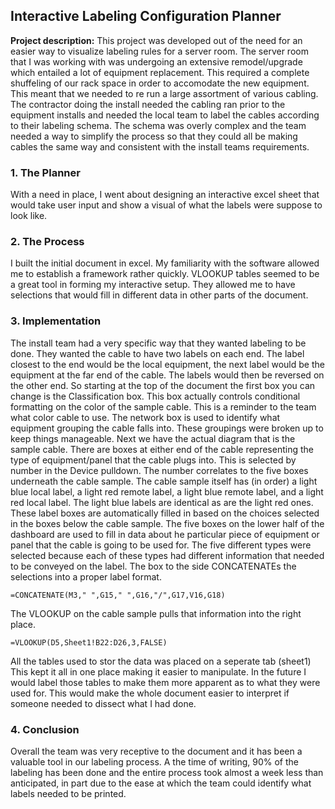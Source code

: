 ## Interactive Labeling Configuration Planner

**Project description:**  This project was developed out of the need for an easier way to visualize labeling rules for a server room.  The server room that I was working with was undergoing an extensive remodel/upgrade which entailed a lot of equipment replacement.  This required a complete shuffeling of our rack space in order to accomodate the new equipment.  This meant that we needed to re run a large assortment of various cabling.   The contractor doing the install needed the cabling ran prior to the equipment installs and needed the local team to label the cables according to their labeling schema.  The schema was overly complex and the team needed a way to simplify the process so that they could all be making cables the same way and consistent with the install teams requirements.

### 1. The Planner

With a need in place, I went about designing an interactive excel sheet that would take user input and show a visual of what the labels were suppose to look like.


### 2. The Process

I built the initial document in excel.  My familiarity with the software allowed me to establish a framework rather quickly.  VLOOKUP tables seemed to be a great tool in forming my interactive setup.  They allowed me to have selections that would fill in different data in other parts of the document.


### 3. Implementation

The install team had a very specific way that they wanted labeling to be done.  They wanted the cable to have two labels on each end.  The label closest to the end would be the local equipment, the next label would be the equipment at the far end of the cable.  The labels would then be reversed on the other end.  So starting at the top of the document the first box you can change is the Classification box.  This box actually controls conditional formatting on the color of the sample cable.  This is a reminder to the team what color cable to use.  The network box is used to identify what equipment grouping the cable falls into.  These groupings were broken up to keep things manageable.  Next we have the actual diagram that is the sample cable.  There are boxes at either end of the cable representing the type of equipment/panel that the cable plugs into.  This is selected by number in the Device pulldown.  The number correlates to the five boxes underneath the cable sample.  The cable sample itself has (in order) a light blue local label, a light red remote label, a light blue remote label, and a light red local label.  The light blue labels are identical as are the light red ones.  These label boxes are automatically filled in based on the choices selected in the boxes below the cable sample.
  The five boxes on the lower half of the dashboard are used to fill in data about he particular piece of equipment or panel that the cable is going to be used for.  The five different types were selected because each of these types had different information that needed to be conveyed on the label.  The box to the side CONCATENATEs the selections into a proper label format.
  ```
=CONCATENATE(M3," ",G15," ",G16,"/",G17,V16,G18)
```

The VLOOKUP on the cable sample pulls that information into the right place.  
  ```
=VLOOKUP(D5,Sheet1!B22:D26,3,FALSE)
```
All the tables used to stor the data was placed on a seperate tab (sheet1)  This kept it all in one place making it easier to manipulate.  In the future I would label those tables to make them more apparent as to what they were used for.  This would make the whole document easier to interpret if someone needed to dissect what I had done.

### 4. Conclusion

Overall the team was very receptive to the document and it has been a valuable tool in our labeling process.  A the time of writing, 90% of the labeling has been done and the entire process took almost a week less than anticipated, in part due to the ease at which the team could identify what labels needed to be printed.    

